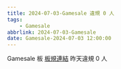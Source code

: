 ```yaml
---
title: 2024-07-03-Gamesale 違規 0 人
tags:
    - Gamesale
abbrlink: 2024-07-03-Gamesale
date: Gamesale-2024-07-03 12:00:00
---
```

Gamesale 板 [板規連結](https://www.ptt.cc/bbs/Gossiping/M.1637425085.A.07D.html)
昨天違規 0 人
